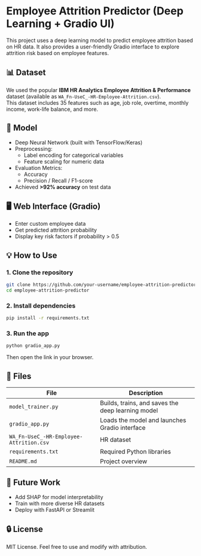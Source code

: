 # Employee Attrition Predictor (Deep Learning + Gradio UI)

This project uses a deep learning model to predict employee attrition based on HR data. It also provides a user-friendly Gradio interface to explore attrition risk based on employee features.

## 📊 Dataset

We used the popular **IBM HR Analytics Employee Attrition & Performance** dataset (available as `WA_Fn-UseC_-HR-Employee-Attrition.csv`).  
This dataset includes 35 features such as age, job role, overtime, monthly income, work-life balance, and more.

## 🧠 Model

- Deep Neural Network (built with TensorFlow/Keras)
- Preprocessing:
  - Label encoding for categorical variables
  - Feature scaling for numeric data
- Evaluation Metrics:
  - Accuracy
  - Precision / Recall / F1-score
- Achieved **>92% accuracy** on test data

## 🖥️ Web Interface (Gradio)

- Enter custom employee data
- Get predicted attrition probability
- Display key risk factors if probability > 0.5

## 💡 How to Use

### 1. Clone the repository

```bash
git clone https://github.com/your-username/employee-attrition-predictor.git
cd employee-attrition-predictor
```

### 2. Install dependencies

```bash
pip install -r requirements.txt
```

### 3. Run the app

```bash
python gradio_app.py
```

Then open the link in your browser.

## 📁 Files

| File | Description |
|------|-------------|
| `model_trainer.py` | Builds, trains, and saves the deep learning model |
| `gradio_app.py` | Loads the model and launches Gradio interface |
| `WA_Fn-UseC_-HR-Employee-Attrition.csv` | HR dataset |
| `requirements.txt` | Required Python libraries |
| `README.md` | Project overview |

## 📌 Future Work

- Add SHAP for model interpretability
- Train with more diverse HR datasets
- Deploy with FastAPI or Streamlit

## 🔒 License

MIT License. Feel free to use and modify with attribution.
